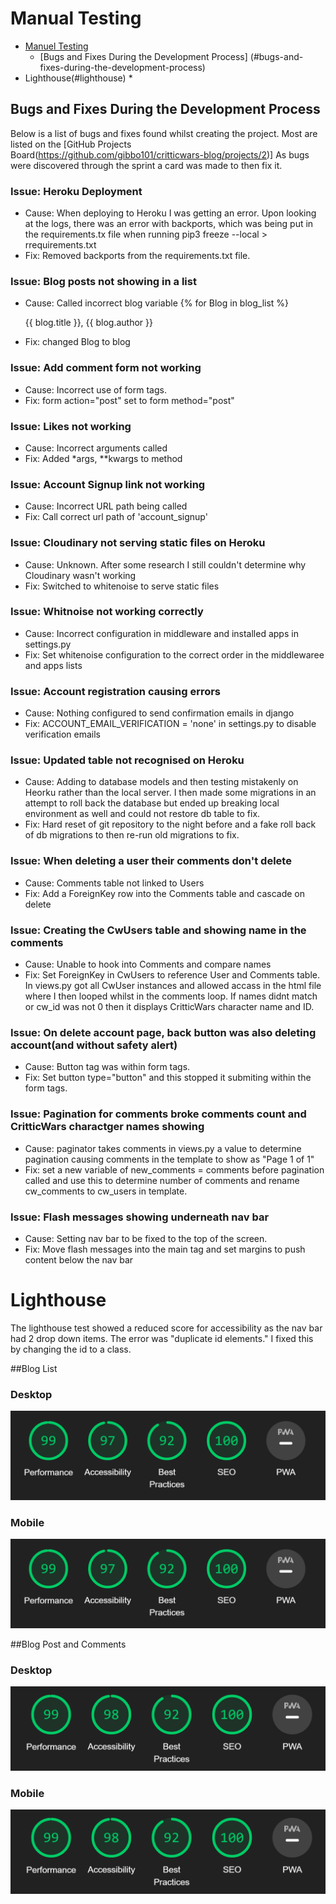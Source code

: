 # Manual Testing
* [Manuel Testing](#manual-testing)
  * [Bugs and Fixes During the Development Process]
  (#bugs-and-fixes-during-the-development-process)
* Lighthouse(#lighthouse)
  * 


## Bugs and Fixes During the Development Process
Below is a list of bugs and fixes found whilst creating the project. Most are listed on the [GitHub Projects Board(https://github.com/gibbo101/critticwars-blog/projects/2)]
As bugs were discovered through the sprint a card was made to then fix it.

### Issue: Heroku Deployment
* Cause: When deploying to Heroku I was getting an error. Upon looking at the logs, there was an error with backports, which was being put in the requirements.tx file when running pip3 freeze --local > rrequirements.txt
* Fix: Removed backports from the requirements.txt file.

### Issue: Blog posts not showing in a list
* Cause: Called incorrect blog variable 
    {% for Blog in blog_list %}
    <p>{{ blog.title }}, {{ blog.author }}</p>
* Fix: changed Blog to blog

### Issue: Add comment form not working
* Cause: Incorrect use of form tags.
* Fix: form action="post" set to form method="post"

### Issue: Likes not working
* Cause: Incorrect arguments called
* Fix: Added *args, **kwargs to method

### Issue: Account Signup link not working
* Cause: Incorrect URL path being called
* Fix: Call correct url path of 'account_signup'

### Issue: Cloudinary not serving static files on Heroku
* Cause: Unknown. After some research I still couldn't determine why Cloudinary wasn't working
* Fix: Switched to whitenoise to serve static files

### Issue: Whitnoise not working correctly
* Cause: Incorrect configuration in middleware and installed apps in settings.py
* Fix: Set whitenoise configuration to the correct order in the middlewaree and apps lists

### Issue: Account registration causing errors
* Cause: Nothing configured to send confirmation emails in django
* Fix: ACCOUNT_EMAIL_VERIFICATION = 'none' in settings.py to disable verification emails

 ### Issue: Updated table not recognised on Heroku
* Cause: Adding to database models and then testing mistakenly on Heorku rather than the local server. I then made some migrations in an attempt to roll back the database but ended up breaking local environment as well and could not restore db table to fix. 
* Fix: Hard reset of git repository to the night before and a fake roll back of db migrations to then re-run old migrations to fix.

### Issue: When deleting a user their comments don't delete
* Cause: Comments table not linked to Users
* Fix: Add a ForeignKey row into the Comments table and cascade on delete

### Issue: Creating the CwUsers table and showing name in the comments
* Cause: Unable to hook into Comments and compare names
* Fix: Set ForeignKey in CwUsers to reference User and Comments table. In views.py got all CwUser instances and allowed accass in the html file where I then looped whilst in the comments loop. If names didnt match or cw_id was not 0 then it displays CritticWars character name and ID.

### Issue: On delete account page, back button was also deleting account(and without safety alert)
* Cause: Button tag was within form tags.
* Fix: Set button type="button" and this stopped it submiting within the form tags.

### Issue: Pagination for comments broke comments count and CritticWars charactger names showing
* Cause: paginator takes comments in views.py a value to determine pagination causing comments in the template to show as "Page 1 of 1"
* Fix: set a new variable of new_comments = comments before pagination called and use this to determine number of comments and rename cw_comments to cw_users in template. 


### Issue: Flash messages showing underneath nav bar
* Cause: Setting nav bar to be fixed to the top of the screen.
* Fix: Move flash messages into the main tag and set margins to push content below the nav bar

# Lighthouse
The lighthouse test showed a reduced score for accessibility as the nav bar had 2 drop down items. The error was "duplicate id elements." I fixed this by changing the id to a class. 

##Blog List
### Desktop
![Blog List Desktop Score](docs/images/lighthouse/blog-list-desktop.png)
### Mobile
![Blog List Mobile Score](docs/images/lighthouse/blog-list-desktop.png)

##Blog Post and Comments
### Desktop
![Blog Post Desktop Score](docs/images/lighthouse/blog-post-desktop.png)
### Mobile
![Blog Post Mobile Score](docs/images/lighthouse/blog-post-desktop.png)

